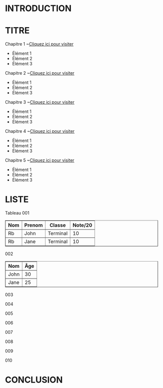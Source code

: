 # INTRODUCTION 
# TITRE
Chapitre 1 ~<a href="https://www.example.com">Cliquez ici pour visiter</a>
<ul>
	  <li>Élément 1</li>
	  <li>Élément 2</li>
	  <li>Élément 3</li>
	</ul>

Chapitre 2 ~<a href="https://www.example.com">Cliquez ici pour visiter</a>
<ul>
	  <li>Élément 1</li>
	  <li>Élément 2</li>
	  <li>Élément 3</li>
	</ul>

Chapitre 3 ~<a href="https://www.example.com">Cliquez ici pour visiter</a>
<ul>
	  <li>Élément 1</li>
	  <li>Élément 2</li>
	  <li>Élément 3</li>
	</ul>

Chapitre 4 ~<a href="https://www.example.com">Cliquez ici pour visiter</a>
<ul>
	  <li>Élément 1</li>
	  <li>Élément 2</li>
	  <li>Élément 3</li>
	</ul>

Chapitre 5 ~<a href="https://www.example.com">Cliquez ici pour visiter</a>
<ul>
	  <li>Élément 1</li>
	  <li>Élément 2</li>
	  <li>Élément 3</li>
	</ul>

# LISTE

Tableau 001	<table border="1">
	  <tr>
        <th>Nom</th>
        <th>Prenom</th> 
        <th>Classe</th>
        <th>Note/20</th>
	 </tr>
	  <tr>
        <td>Rb</td>
        <td>John</td> 
        <td>Terminal</td>
        <td>10</td>
	  </tr>
	  <tr>
        <td>Rb</td>
        <td>Jane</td>
        <td>Terminal</td>
        <td>10</td>
	  </tr>
	</table>

002
	<table border="1">
	  <tr>
        <th>Nom</th>
        <th>Âge</th>
	  </tr>
	  <tr>
        <td>John</td>
        <td>30</td>
	  </tr>
	  <tr>
        <td>Jane</td>
        <td>25</td>
	  </tr>
	</table>

003

004

005

006

007

008

009

010

# CONCLUSION
